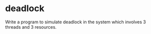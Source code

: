 # deadlock
Write a program to simulate deadlock in the system which involves 3 threads and 3 resources.
